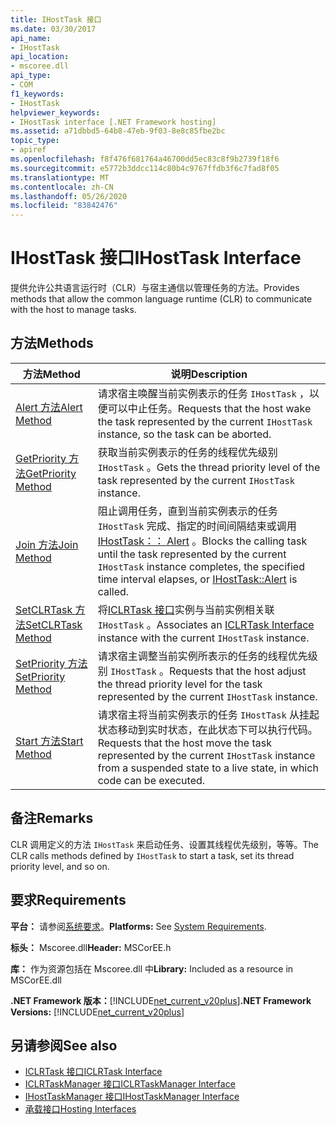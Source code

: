 ```yaml
---
title: IHostTask 接口
ms.date: 03/30/2017
api_name:
- IHostTask
api_location:
- mscoree.dll
api_type:
- COM
f1_keywords:
- IHostTask
helpviewer_keywords:
- IHostTask interface [.NET Framework hosting]
ms.assetid: a71dbbd5-64b8-47eb-9f03-8e8c85fbe2bc
topic_type:
- apiref
ms.openlocfilehash: f8f476f681764a46700dd5ec83c8f9b2739f18f6
ms.sourcegitcommit: e5772b3ddcc114c80b4c9767ffdb3f6c7fad8f05
ms.translationtype: MT
ms.contentlocale: zh-CN
ms.lasthandoff: 05/26/2020
ms.locfileid: "83842476"
---
```

# <a name="ihosttask-interface"></a><span data-ttu-id="e8418-102">IHostTask 接口</span><span class="sxs-lookup"><span data-stu-id="e8418-102">IHostTask Interface</span></span>
<span data-ttu-id="e8418-103">提供允许公共语言运行时（CLR）与宿主通信以管理任务的方法。</span><span class="sxs-lookup"><span data-stu-id="e8418-103">Provides methods that allow the common language runtime (CLR) to communicate with the host to manage tasks.</span></span>  
  
## <a name="methods"></a><span data-ttu-id="e8418-104">方法</span><span class="sxs-lookup"><span data-stu-id="e8418-104">Methods</span></span>  
  
|<span data-ttu-id="e8418-105">方法</span><span class="sxs-lookup"><span data-stu-id="e8418-105">Method</span></span>|<span data-ttu-id="e8418-106">说明</span><span class="sxs-lookup"><span data-stu-id="e8418-106">Description</span></span>|  
|------------|-----------------|  
|[<span data-ttu-id="e8418-107">Alert 方法</span><span class="sxs-lookup"><span data-stu-id="e8418-107">Alert Method</span></span>](ihosttask-alert-method.md)|<span data-ttu-id="e8418-108">请求宿主唤醒当前实例表示的任务 `IHostTask` ，以便可以中止任务。</span><span class="sxs-lookup"><span data-stu-id="e8418-108">Requests that the host wake the task represented by the current `IHostTask` instance, so the task can be aborted.</span></span>|  
|[<span data-ttu-id="e8418-109">GetPriority 方法</span><span class="sxs-lookup"><span data-stu-id="e8418-109">GetPriority Method</span></span>](ihosttask-getpriority-method.md)|<span data-ttu-id="e8418-110">获取当前实例表示的任务的线程优先级别 `IHostTask` 。</span><span class="sxs-lookup"><span data-stu-id="e8418-110">Gets the thread priority level of the task represented by the current `IHostTask` instance.</span></span>|  
|[<span data-ttu-id="e8418-111">Join 方法</span><span class="sxs-lookup"><span data-stu-id="e8418-111">Join Method</span></span>](../../../../docs/framework/unmanaged-api/hosting/ihosttask-join-method.md)|<span data-ttu-id="e8418-112">阻止调用任务，直到当前实例表示的任务 `IHostTask` 完成、指定的时间间隔结束或调用[IHostTask：： Alert](ihosttask-alert-method.md) 。</span><span class="sxs-lookup"><span data-stu-id="e8418-112">Blocks the calling task until the task represented by the current `IHostTask` instance completes, the specified time interval elapses, or [IHostTask::Alert](ihosttask-alert-method.md) is called.</span></span>|  
|[<span data-ttu-id="e8418-113">SetCLRTask 方法</span><span class="sxs-lookup"><span data-stu-id="e8418-113">SetCLRTask Method</span></span>](../../../../docs/framework/unmanaged-api/hosting/ihosttask-setclrtask-method.md)|<span data-ttu-id="e8418-114">将[ICLRTask 接口](iclrtask-interface.md)实例与当前实例相关联 `IHostTask` 。</span><span class="sxs-lookup"><span data-stu-id="e8418-114">Associates an [ICLRTask Interface](iclrtask-interface.md) instance with the current `IHostTask` instance.</span></span>|  
|[<span data-ttu-id="e8418-115">SetPriority 方法</span><span class="sxs-lookup"><span data-stu-id="e8418-115">SetPriority Method</span></span>](ihosttask-setpriority-method.md)|<span data-ttu-id="e8418-116">请求宿主调整当前实例所表示的任务的线程优先级别 `IHostTask` 。</span><span class="sxs-lookup"><span data-stu-id="e8418-116">Requests that the host adjust the thread priority level for the task represented by the current `IHostTask` instance.</span></span>|  
|[<span data-ttu-id="e8418-117">Start 方法</span><span class="sxs-lookup"><span data-stu-id="e8418-117">Start Method</span></span>](ihosttask-start-method.md)|<span data-ttu-id="e8418-118">请求宿主将当前实例表示的任务 `IHostTask` 从挂起状态移动到实时状态，在此状态下可以执行代码。</span><span class="sxs-lookup"><span data-stu-id="e8418-118">Requests that the host move the task represented by the current `IHostTask` instance from a suspended state to a live state, in which code can be executed.</span></span>|  
  
## <a name="remarks"></a><span data-ttu-id="e8418-119">备注</span><span class="sxs-lookup"><span data-stu-id="e8418-119">Remarks</span></span>  
 <span data-ttu-id="e8418-120">CLR 调用定义的方法 `IHostTask` 来启动任务、设置其线程优先级别，等等。</span><span class="sxs-lookup"><span data-stu-id="e8418-120">The CLR calls methods defined by `IHostTask` to start a task, set its thread priority level, and so on.</span></span>  
  
## <a name="requirements"></a><span data-ttu-id="e8418-121">要求</span><span class="sxs-lookup"><span data-stu-id="e8418-121">Requirements</span></span>  
 <span data-ttu-id="e8418-122">**平台：** 请参阅[系统要求](../../get-started/system-requirements.md)。</span><span class="sxs-lookup"><span data-stu-id="e8418-122">**Platforms:** See [System Requirements](../../get-started/system-requirements.md).</span></span>  
  
 <span data-ttu-id="e8418-123">**标头：** Mscoree.dll</span><span class="sxs-lookup"><span data-stu-id="e8418-123">**Header:** MSCorEE.h</span></span>  
  
 <span data-ttu-id="e8418-124">**库：** 作为资源包括在 Mscoree.dll 中</span><span class="sxs-lookup"><span data-stu-id="e8418-124">**Library:** Included as a resource in MSCorEE.dll</span></span>  
  
 <span data-ttu-id="e8418-125">**.NET Framework 版本：**[!INCLUDE[net_current_v20plus](../../../../includes/net-current-v20plus-md.md)]</span><span class="sxs-lookup"><span data-stu-id="e8418-125">**.NET Framework Versions:** [!INCLUDE[net_current_v20plus](../../../../includes/net-current-v20plus-md.md)]</span></span>  
  
## <a name="see-also"></a><span data-ttu-id="e8418-126">另请参阅</span><span class="sxs-lookup"><span data-stu-id="e8418-126">See also</span></span>

- [<span data-ttu-id="e8418-127">ICLRTask 接口</span><span class="sxs-lookup"><span data-stu-id="e8418-127">ICLRTask Interface</span></span>](iclrtask-interface.md)
- [<span data-ttu-id="e8418-128">ICLRTaskManager 接口</span><span class="sxs-lookup"><span data-stu-id="e8418-128">ICLRTaskManager Interface</span></span>](iclrtaskmanager-interface.md)
- [<span data-ttu-id="e8418-129">IHostTaskManager 接口</span><span class="sxs-lookup"><span data-stu-id="e8418-129">IHostTaskManager Interface</span></span>](ihosttaskmanager-interface.md)
- [<span data-ttu-id="e8418-130">承载接口</span><span class="sxs-lookup"><span data-stu-id="e8418-130">Hosting Interfaces</span></span>](hosting-interfaces.md)
